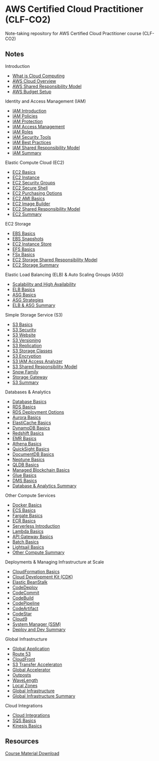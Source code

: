# AWS Certified Cloud Practitioner (CLF-CO2)

Note-taking repository for AWS Certified Cloud Practitioner course (CLF-CO2)

## Notes

Introduction

- [What is Cloud Computing](./docs/cloud_computing.md)
- [AWS Cloud Overview](./docs/aws_overview.md)
- [AWS Shared Responsibility Model](./docs/aws_shared_responsibility.md)
- [AWS Budget Setup](./docs/aws_budget_setup.md)

Identity and Access Management (IAM)

- [IAM Introduction](./docs/iam/iam_introduction.md)
- [IAM Policies](./docs/iam/iam_policies.md)
- [IAM Protection](./docs/iam/iam_protection.md)
- [IAM Access Management](./docs/iam/iam_access_management.md)
- [IAM Roles](./docs/iam/iam_roles.md)
- [IAM Security Tools](./docs/iam/iam_security_tools.md)
- [IAM Best Practices](./docs/iam/iam_best_practices.md)
- [IAM Shared Responsibility Model](./docs/iam/iam_shared_responsibility.md)
- [IAM Summary](./docs/iam/iam_summary.md)

Elastic Compute Cloud (EC2)

- [EC2 Basics](./docs/ec2/ec2_basics.md)
- [EC2 Instance](./docs/ec2/ec2_instance.md)
- [EC2 Security Groups](./docs/ec2/ec2_security_groups.md)
- [EC2 Secure Shell](./docs/ec2/ec2_secure_shell.md)
- [EC2 Purchasing Options](./docs/ec2/ec2_purchasing_options.md)
- [EC2 AMI Basics](./docs/ec2/ec2_ami_basics.md)
- [EC2 Image Builder](./docs/ec2/ec2_image_builder.md)
- [EC2 Shared Responsibility Model](./docs/ec2/ec2_shared_responsibility.md)
- [EC2 Summary](./docs/ec2/ec2_summary.md)

EC2 Storage

- [EBS Basics](./docs/ec2_storage/ebs_basics.md)
- [EBS Snapshots](./docs/ec2_storage/ebs_snapshots.md)
- [EC2 Instance Store](./docs/ec2_storage/ec2_instance_store.md)
- [EFS Basics](./docs/ec2_storage/efs_basics.md)
- [FSx Basics](./docs/ec2_storage/fsx_basics.md)
- [EC2 Storage Shared Responsibility Model](./docs/ec2_storage/ec2_storage_shared_responsibility.md)
- [EC2 Storage Summary](./docs/ec2_storage/ec2_storage_summary.md)

Elastic Load Balancing (ELB) & Auto Scaling Groups (ASG)

- [Scalability and High Availability](./docs/elb/scalability_and_high_availability.md)
- [ELB Basics](./docs/elb/elb_basics.md)
- [ASG Basics](./docs/elb/asg_basics.md)
- [ASG Strategies](./docs/elb/asg_strategies.md)
- [ELB & ASG Summary](./docs/elb/elb_and_asg_summary.md)

Simple Storage Service (S3)

- [S3 Basics](./docs/s3/s3_basics.md)
- [S3 Security](./docs/s3/s3_security.md)
- [S3 Website](./docs/s3/s3_website.md)
- [S3 Versioning](./docs/s3/s3_versioning.md)
- [S3 Replication](./docs/s3/s3_replication.md)
- [S3 Storage Classes](./docs/s3/s3_storage_classes.md)
- [S3 Encryption](./docs/s3/s3_encryption.md)
- [S3 IAM Access Analyzer](./docs/s3/s3_iam_access_analyzer.md)
- [S3 Shared Responsibility Model](./docs/s3/s3_shared_responsibility.md)
- [Snow Family](./docs/s3/snow_family.md)
- [Storage Gateway](./docs/s3/storage_gateway.md)
- [S3 Summary](./docs/s3/s3_summary.md)

Databases & Analytics

- [Database Basics](./docs/database/database_basics.md)
- [RDS Basics](./docs/database/rds_basics.md)
- [RDS Deployment Options](./docs/database/rds_deployment.md)
- [Aurora Basics](./docs/database/aurora_basics.md)
- [ElastiCache Basics](./docs/database/elasticache_basics.md)
- [DynamoDB Basics](./docs/database/dynamodb_basics.md)
- [Redshift Basics](./docs/database/redshift_basics.md)
- [EMR Basics](./docs/database/emr_basics.md)
- [Athena Basics](./docs/database/athena_basics.md)
- [QuickSight Basics](./docs/database/quicksight_basics.md)
- [DocumentDB Basics](./docs/database/documentdb_basics.md)
- [Neptune Basics](./docs/database/neptune_basics.md)
- [QLDB Basics](./docs/database/qldb_basics.md)
- [Managed Blockchain Basics](./docs/database/managed_blockchain_basics.md)
- [Glue Basics](./docs/database/glue_basics.md)
- [DMS Basics](./docs/database/dms_basics.md)
- [Database & Analytics Summary](./docs/database/database_summary.md)

Other Compute Services

- [Docker Basics](./docs/compute/docker_basics.md)
- [ECS Basics](./docs/compute/ecs_basics.md)
- [Fargate Basics](./docs/compute/fargate_basics.md)
- [ECR Basics](./docs/compute/ecr_basics.md)
- [Serverless Introduction](./docs/compute/serverless_introduction.md)
- [Lambda Basics](./docs/compute/lambda_basics.md)
- [API Gateway Basics](./docs/compute/api_gateway_basics.md)
- [Batch Basics](./docs/compute/batch_basics.md)
- [Lightsail Basics](./docs/compute/lightsail_basics.md)
- [Other Compute Summary](./docs/compute/other_compute_summary.md)

Deployments & Managing Infrastructure at Scale

- [CloudFormation Basics](./docs/deploy/cloudformation_basics.md)
- [Cloud Development Kit (CDK)](./docs/deploy/cdk_basics.md)
- [Elastic BeanStalk](./docs/deploy/beanstalk_basics.md)
- [CodeDeploy](./docs/deploy/codedeploy_basics.md)
- [CodeCommit](./docs/deploy/codecommit_basics.md)
- [CodeBuild](./docs/deploy/codebuild_basics.md)
- [CodePipeline](./docs/deploy/codepipeline_basics.md)
- [CodeArtifact](./docs/deploy/codeartifact_basics.md)
- [CodeStar](./docs/deploy/codestar_basics.md)
- [Cloud9](./docs/deploy/cloud9_basics.md)
- [System Manager (SSM)](./docs/deploy/ssm_basics.md)
- [Deploy and Dev Summary](./docs/deploy/deploy_and_dev_summary.md)

Global Infrastructure

- [Global Application](./docs/global/global_application.md)
- [Route 53](./docs/global/route_53_basics.md)
- [CloudFront](./docs/global/cloudfront_basics.md)
- [S3 Transfer Acceleraton](./docs/global/s3_transfer_acceleration.md)
- [Global Accelerator](./docs/global/global_accelerator_basics.md)
- [Outposts](./docs/global/outposts_basics.md)
- [WaveLength](./docs/global/wavelength_basics.md)
- [Local Zones](./docs/global/local_zones_basics.md)
- [Global Infrastructure](./docs/global/global_infrastructure.md)
- [Global Infrastructure Summary](./docs/global/global_infrastructure_summary.md)

Cloud Integrations

- [Cloud Integrations](./docs/integration/cloud_integrations.md)
- [SQS Basics](./docs/integration/sqs_basics.md)
- [Kinesis Basics](./docs/integration/kinesis_basics.md)


## Resources

[Course Material Download](https://courses.datacumulus.com/downloads/certified-cloud-practitioner-zb2/)
